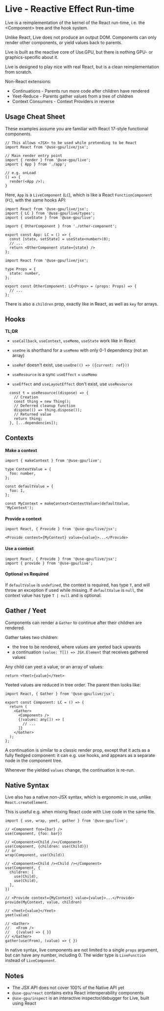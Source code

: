 # Live - Reactive Effect Run-time

Live is a reimplementation of the kernel of the React run-time, i.e. the &lt;Component> tree and the hook system.

Unlike React, Live does not produce an output DOM. Components can only render other components, or yield values back to parents.

Live is built as the reactive core of Use.GPU, but there is nothing GPU- or graphics-specific about it.

Live is designed to play nice with real React, but is a clean reimplementation from scratch.

Non-React extensions:
- Continuations - Parents run more code after children have rendered
- Yeet-Reduce - Parents gather values from a tree of children
- Context Consumers - Context Providers in reverse

## Usage Cheat Sheet

These examples assume you are familiar with React 17-style functional components.

```tsx
// This allows <JSX> to be used while pretending to be React
import React from '@use-gpu/live/jsx';

// Main render entry point
import { render } from '@use-gpu/live';
import { App } from './app';

// e.g. onLoad
() => {
  render(<App />);
}
```

Here, `App` is a `LiveComponent` (`LC`), which is like a React `FunctionComponent` (`FC`), with the same hooks API:

```tsx
import React from '@use-gpu/live/jsx';
import { LC } from '@use-gpu/live/types';
import { useState } from '@use-gpu/live';

import { OtherComponent } from './other-component';

export const App: LC = () => {
  const [state, setState] = useState<number>(0);
  // ...
  return <OtherComponent state={state} />
};
```

```tsx
import React from '@use-gpu/live/jsx';

type Props = {
  state: number,
};

export const OtherComponent: LC<Props> = (props: Props) => {
  // ...
};
```

There is also a `children` prop, exactly like in React, as well as `key` for arrays.

## Hooks

**TL;DR**
- `useCallback`, `useContext`, `useMemo`, `useState` work like in React

- `useOne` is shorthand for a `useMemo` with only 0-1 dependency (not an array)
- `useRef` doesn't exist, use `useOne(() => ({current: ref}))`

- `useResource` is a sync `useEffect` + `useMemo`
- `useEffect` and `useLayoutEffect` don't exist, use `useResource`

```tsx
  const t = useResource((dispose) => {
    // Creation
    const thing = new Thing();
    // Deferred cleanup function
    dispose(() => thing.dispose());
    // Returned value
    return thing;
  }, [...dependencies]);
```

## Contexts

#### Make a context

```tsx
import { makeContext } from '@use-gpu/live';

type ContextValue = {
  foo: number,
};

const defaultValue = {
  foo: 1,
};

const MyContext = makeContext<ContextValue>(defaultValue, 'MyContext');
```

#### Provide a context

```tsx
import React, { Provide } from '@use-gpu/live/jsx';

<Provide context={MyContext} value={value}>...</Provide>
```

#### Use a context

```tsx
import React, { Provide } from '@use-gpu/live/jsx';
import { provide } from '@use-gpu/live';
```

#### Optional vs Required

If `defaultValue` is `undefined`, the context is required, has type `T`, and will throw an exception if used while missing.
If `defaultValue` is `null`, the context value has type `T | null` and is optional.

## Gather / Yeet

Components can render a `Gather` to continue after their children are rendered.

Gather takes two children:
- the tree to be rendered, where values are yeeted back upwards
- a continuation `(value: T[]) => JSX.Element` that receives gathered values

Any child can yeet a value, or an array of values:

```tsx
return <Yeet>{value}</Yeet>
```

Yeeted values are reduced in tree order. The parent then looks like:

```tsx
import React, { Gather } from '@use-gpu/live/jsx';

export const Component: LC = () => {
  return (
    <Gather>
      <Components />
      {(values: any[]) => [
        // ...
      ]}
    </Gather>
  );
};
```

A continuation is similar to a classic render prop, except that it acts as a fully fledged component: it can e.g. use hooks, and appears as a separate node in the component tree.

Whenever the yielded `values` change, the continuation is re-run.

## Native Syntax

Live also has a native non-JSX syntax, which is ergonomic in use, unlike `React.createElement`.

This is useful e.g. when mixing React code with Live code in the same file.

```tsx
import { use, wrap, yeet, gather } from '@use-gpu/live';

// <Component foo={bar} />
use(Component, {foo: bar})

// <Component><Child /></Component>
use(Component, {children: use(Child)})
// or
wrap(Component, use(Child))

// <Component><Child /><Child /></Component>
use(Component, {
  children: [
    use(Child),
    use(Child),
  ],
})

// <Provide context={MyContext} value={value}>...</Provide>
provide(MyContext, value, children)

// <Yeet>{value}</Yeet>
yeet(value)

// <Gather>
//   <From />
//   {(value) => { }}
// </Gather>
gather(use(From), (value) => { })
```

In native syntax, live components are not limited to a single `props` argument, but can have any number, including 0. The wider type is `LiveFunction` instead of `LiveComponent`.

## Notes

- The JSX API does not cover 100% of the Native API yet
- `@use-gpu/react` contains extra React interoperability components
- `@use-gpu/inspect` is an interactive inspector/debugger for Live, built using React
